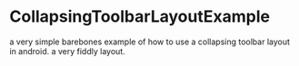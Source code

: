 # CollapsingToolbarLayoutExample
a very simple barebones example of how to use a collapsing toolbar layout in android. a very fiddly layout.
